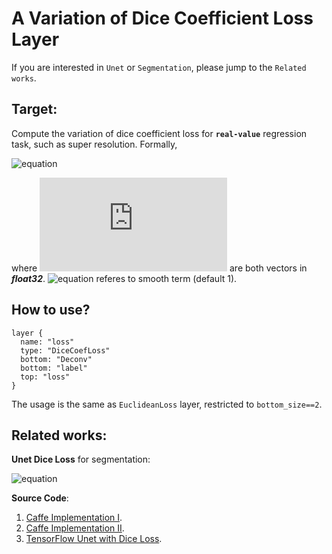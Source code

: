 # A Variation of Dice Coefficient Loss Layer
If you are interested in `Unet` or `Segmentation`, please jump to the `Related works`.    
## Target:
Compute the variation of dice coefficient loss for **`real-value`** regression task, such as super resolution. Formally, 

![equation](http://latex.codecogs.com/gif.latex?\ell(x,y)=\frac{2x^Ty+\epsilon}{x^Tx+y^Ty+\epsilon}) 

where ![equation](http://latex.codecogs.com/gif.latex?x,y) are both vectors in ***float32***. ![equation](http://latex.codecogs.com/gif.latex?\epsilon) referes to smooth term (default 1).   
## How to use?
```
layer {
  name: "loss"
  type: "DiceCoefLoss"
  bottom: "Deconv"
  bottom: "label"
  top: "loss"
}
```
The usage is the same as `EuclideanLoss` layer, restricted to `bottom_size==2`.
## Related works:
**Unet Dice Loss** for segmentation:

![equation](http://latex.codecogs.com/gif.latex?\ell(A,B)=\frac{2|AB|}{|A|+|B|})

**Source Code**:   
1. [Caffe Implementation I](https://github.com/yihui-he/caffe-dice-loss-layer).
2. [Caffe Implementation II](https://github.com/im-rishabh/Caffe-Dice-Loss-Layer).
3. [TensorFlow Unet with Dice Loss](https://github.com/jakeret/tf_unet).
